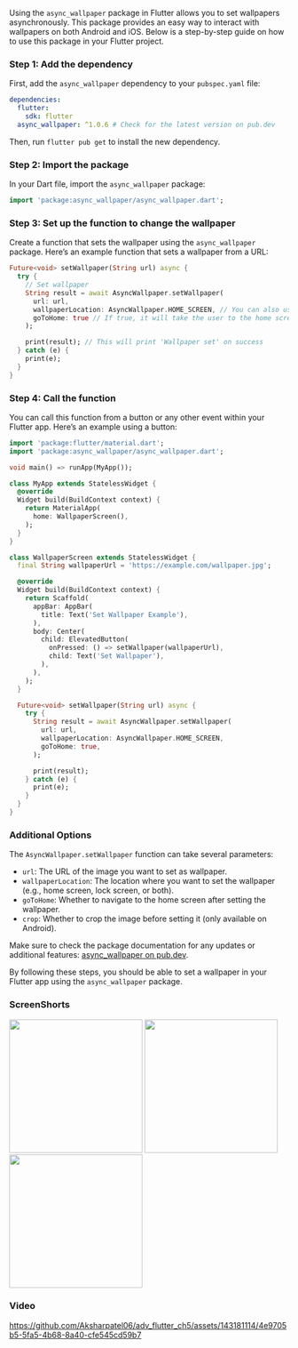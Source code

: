 Using the `async_wallpaper` package in Flutter allows you to set wallpapers asynchronously. This package provides an easy way to interact with wallpapers on both Android and iOS. Below is a step-by-step guide on how to use this package in your Flutter project.

### Step 1: Add the dependency

First, add the `async_wallpaper` dependency to your `pubspec.yaml` file:

```yaml
dependencies:
  flutter:
    sdk: flutter
  async_wallpaper: ^1.0.6 # Check for the latest version on pub.dev
```

Then, run `flutter pub get` to install the new dependency.

### Step 2: Import the package

In your Dart file, import the `async_wallpaper` package:

```dart
import 'package:async_wallpaper/async_wallpaper.dart';
```

### Step 3: Set up the function to change the wallpaper

Create a function that sets the wallpaper using the `async_wallpaper` package. Here’s an example function that sets a wallpaper from a URL:

```dart
Future<void> setWallpaper(String url) async {
  try {
    // Set wallpaper
    String result = await AsyncWallpaper.setWallpaper(
      url: url, 
      wallpaperLocation: AsyncWallpaper.HOME_SCREEN, // You can also use AsyncWallpaper.LOCK_SCREEN or AsyncWallpaper.BOTH_SCREENS
      goToHome: true // If true, it will take the user to the home screen after setting the wallpaper
    );

    print(result); // This will print 'Wallpaper set' on success
  } catch (e) {
    print(e);
  }
}
```

### Step 4: Call the function

You can call this function from a button or any other event within your Flutter app. Here’s an example using a button:

```dart
import 'package:flutter/material.dart';
import 'package:async_wallpaper/async_wallpaper.dart';

void main() => runApp(MyApp());

class MyApp extends StatelessWidget {
  @override
  Widget build(BuildContext context) {
    return MaterialApp(
      home: WallpaperScreen(),
    );
  }
}

class WallpaperScreen extends StatelessWidget {
  final String wallpaperUrl = 'https://example.com/wallpaper.jpg';

  @override
  Widget build(BuildContext context) {
    return Scaffold(
      appBar: AppBar(
        title: Text('Set Wallpaper Example'),
      ),
      body: Center(
        child: ElevatedButton(
          onPressed: () => setWallpaper(wallpaperUrl),
          child: Text('Set Wallpaper'),
        ),
      ),
    );
  }

  Future<void> setWallpaper(String url) async {
    try {
      String result = await AsyncWallpaper.setWallpaper(
        url: url,
        wallpaperLocation: AsyncWallpaper.HOME_SCREEN,
        goToHome: true,
      );

      print(result);
    } catch (e) {
      print(e);
    }
  }
}
```

### Additional Options

The `AsyncWallpaper.setWallpaper` function can take several parameters:

- `url`: The URL of the image you want to set as wallpaper.
- `wallpaperLocation`: The location where you want to set the wallpaper (e.g., home screen, lock screen, or both).
- `goToHome`: Whether to navigate to the home screen after setting the wallpaper.
- `crop`: Whether to crop the image before setting it (only available on Android).

Make sure to check the package documentation for any updates or additional features: [async_wallpaper on pub.dev](https://pub.dev/packages/async_wallpaper).

By following these steps, you should be able to set a wallpaper in your Flutter app using the `async_wallpaper` package.


### ScreenShorts
<p>
  <img src='https://github.com/Aksharpatel06/adv_flutter_ch5/assets/143181114/ab3b6c8b-130f-4b98-9d08-92b91092883f' width=240>
  <img src='https://github.com/Aksharpatel06/adv_flutter_ch5/assets/143181114/d2cdea28-a597-45f3-8a80-85b3dc0e8d40' width=240>
  <img src='https://github.com/Aksharpatel06/adv_flutter_ch5/assets/143181114/c87b4473-dd80-40cd-8077-d053f1361ac8' width=240>
</p>

### Video

https://github.com/Aksharpatel06/adv_flutter_ch5/assets/143181114/4e9705b5-5fa5-4b68-8a40-cfe545cd59b7
